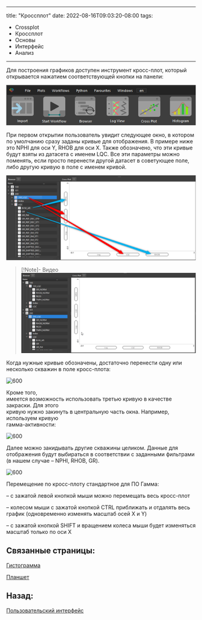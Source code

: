
---
title: "Кроссплот"
date: 2022-08-16T09:03:20-08:00
tags:
- Crossplot
- Кроссплот
- Основы
- Интерфейс
- Анализ
---


Для построения графиков доступен инструмент кросс-плот, который открывается нажатием соответствующей кнопки на панели:

![](Пользовательский%20интерфейс/Кроссплот_imgs/CrossplotMainMenu.png)


При первом открытии пользователь увидит следующее окно, в котором по умолчанию сразу заданы кривые для отображения. В примере ниже это NPHI для оси Y, RHOB для оси X. Также обозначено, что эти кривые будут взяты из датасета с именем LQC. Все эти параметры можно поменять, если просто перенести другой датасет в советующее поле, либо другую кривую в поле с именем кривой.

![](Пользовательский%20интерфейс/Кроссплот_imgs/Crossplot_startWindow.png)

> [!Note]- Видео
> ![](Пользовательский%20интерфейс/Кроссплот_imgs/CrossPlot_inputDataSelection.gif)

Когда нужные кривые обозначены, достаточно перенести одну или несколько скважин в поле кросс-плота:

![600](http://gamma-wellbore.com/wp-content/uploads/2023/02/image52.png)

Кроме того,  
имеется возможность использовать третью кривую в качестве закраски. Для этого  
кривую нужно закинуть в центральную часть окна. Например, используем кривую  
гамма-активности:

![600](http://gamma-wellbore.com/wp-content/uploads/2023/02/image53.png)

Далее можно закидывать другие скважины целиком. Данные для отображения будут выбираться в соответствии с заданными фильтрами (в нашем случае – NPHI, RHOB, GR).

![600](http://gamma-wellbore.com/wp-content/uploads/2023/02/image54.png)

Перемещение по кросс-плоту стандартное для ПО Гамма:

– с зажатой левой кнопкой мыши можно перемещать весь кросс-плот

– колесом мыши с зажатой кнопкой CTRL приближать и отдалять весь график (одновременно изменять масштаб осей X и Y)

– с зажатой кнопкой SHIFT и вращением колеса мыши будет изменяться масштаб только по оси X


## Связанные страницы:

[Гистограмма](Пользовательский%20интерфейс/Гистограмма.md)

[Планшет](Пользовательский%20интерфейс/Планшет.md)

## Назад:

[Пользовательский интерфейс](Пользовательский%20интерфейс/Пользовательский%20интерфейс.md)